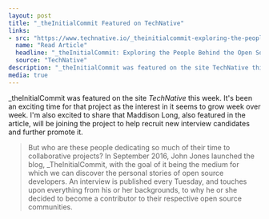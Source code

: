 ```yaml
---
layout: post
title: "_theInitialCommit Featured on TechNative"
links:
- src: "https://www.technative.io/_theinitialcommit-exploring-the-people-behind-the-open-source-projects/"
  name: "Read Article"
  headline: "_theInitialCommit: Exploring the People Behind the Open Source Projects"
  source: "TechNative"
description: "_theInitialCommit was featured on the site TechNative this week. It's been an exciting time for that project as the interest in it seems to grow week over week. I'm also excited to share that Maddison Long, also featured in the article, will be joining the project to help recruit new interview candidates and further promote it."
media: true
---
```


\_theInitialCommit was featured on the site *TechNative* this week. It's been an exciting time for that project as the interest in it seems to grow week over week. I'm also excited to share that Maddison Long, also featured in the article, will be joining the project to help recruit new interview candidates and further promote it.

> But who are these people dedicating so much of their time to collaborative projects? In September 2016, John Jones launched the blog, \_TheInitialCommit, with the goal of it being the medium for which we can discover the personal stories of open source developers. An interview is published every Tuesday, and touches upon everything from his or her backgrounds, to why he or she decided to become a contributor to their respective open source communities.
